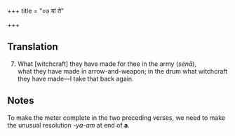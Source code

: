 +++
title = "०७ यां ते"

+++
## Translation
7. What \[witchcraft\] they have made for thee in the army (*sénā*),  
what they have made in arrow-and-weapon; in the drum what witchcraft  
they have made—I take that back again.

## Notes
To make the meter complete in the two preceding verses, we need to make  
the unusual resolution *-ya-am* at end of **a**.

